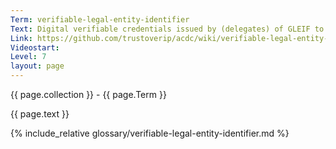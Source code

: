 ```yaml
---
Term: verifiable-legal-entity-identifier
Text: Digital verifiable credentials issued by (delegates) of GLEIF to prove that information about a legel entity is verifiably authentic
Link: https://github.com/trustoverip/acdc/wiki/verifiable-legal-entity-identifier
Videostart: 
Level: 7
layout: page
---
```


{{ page.collection }} - {{ page.Term }}

   {{ page.text }}

{% include_relative glossary/verifiable-legal-entity-identifier.md %}

